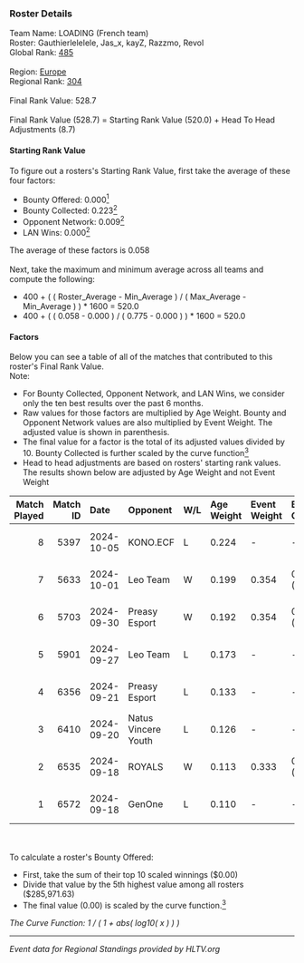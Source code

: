 ### Roster Details<br />
Team Name: LOADING (French team)<br />
Roster: Gauthierlelelele, Jas_x, kayZ, Razzmo, Revol<br />
Global Rank: [485](../../standings_global_2025_02_28.md)<br />
<br />
Region: [Europe]( ../../standings_europe_2025_02_28.md)<br />
Regional Rank: [304]( ../../standings_europe_2025_02_28.md)<br />
<br />
Final Rank Value:  528.7<br />
<br />
Final Rank Value (528.7) = Starting Rank Value (520.0) + Head To Head Adjustments (8.7)<br />

#### Starting Rank Value<br />
To figure out a rosters's Starting Rank Value, first take the average of these four factors:<br />
- Bounty Offered: 0.000[<sup>1</sup>](#table2)
- Bounty Collected: 0.223[<sup>2</sup>](#table1)
- Opponent Network: 0.009[<sup>2</sup>](#table1)
- LAN Wins: 0.000[<sup>2</sup>](#table1)

The average of these factors is 0.058<br />
<br />
Next, take the maximum and minimum average across all teams and compute the following:<br />
- 400 + ( ( Roster_Average - Min_Average ) / ( Max_Average - Min_Average ) ) * 1600 = 520.0
- 400 + ( ( 0.058 - 0.000 ) / ( 0.775 - 0.000 ) ) * 1600 = 520.0


#### Factors<br />
Below you can see a table of all of the matches that contributed to this roster's Final Rank Value.<br />
Note:<br />

- For Bounty Collected, Opponent Network, and LAN Wins, we consider only the ten best results over the past 6 months.
- Raw values for those factors are multiplied by Age Weight. Bounty and Opponent Network values are also multiplied by Event Weight. The adjusted value is shown in parenthesis.
- The final value for a factor is the total of its adjusted values divided by 10. Bounty Collected is further scaled by the curve function[<sup>3</sup>](#curveFunction)
- Head to head adjustments are based on rosters' starting rank values. The results shown below are adjusted by Age Weight and not Event Weight
<span id="table1"></span><br />


| Match Played | Match ID | Date       | Opponent            | W/L | Age Weight | Event Weight | Bounty Collected | Opponent Network | LAN Wins  | H2H Adj. | Roster                                       |
| -: | -: | :- | :- | :- | :- | :- | :- | :- | :- | -: | :- |
|            8 |     5397 | 2024-10-05 | KONO.ECF            | L   | 0.224      | -            | -                | -                | -         |    -0.60 | Gauthierlelelele, Jas_x, kayZ, Razzmo, Revol |
|            7 |     5633 | 2024-10-01 | Leo Team            | W   | 0.199      | 0.354        | 0.031 (0.002)    | 0.618 (0.044)    | 0 (0.000) |     5.47 | Gauthierlelelele, Jas_x, kayZ, Razzmo, Revol |
|            6 |     5703 | 2024-09-30 | Preasy Esport       | W   | 0.192      | 0.354        | 0.014 (0.001)    | 0.566 (0.038)    | 0 (0.000) |     5.13 | Gauthierlelelele, Jas_x, kayZ, Razzmo, Revol |
|            5 |     5901 | 2024-09-27 | Leo Team            | L   | 0.173      | -            | -                | -                | -         |    -0.70 | Gauthierlelelele, Jas_x, kayZ, Razzmo, Revol |
|            4 |     6356 | 2024-09-21 | Preasy Esport       | L   | 0.133      | -            | -                | -                | -         |    -0.63 | Gauthierlelelele, Jas_x, kayZ, Razzmo, Revol |
|            3 |     6410 | 2024-09-20 | Natus Vincere Youth | L   | 0.126      | -            | -                | -                | -         |    -2.16 | Gauthierlelelele, Jas_x, kayZ, Razzmo, Revol |
|            2 |     6535 | 2024-09-18 | ROYALS              | W   | 0.113      | 0.333        | 0.005 (0.000)    | 0.223 (0.008)    | 0 (0.000) |     2.61 | Gauthierlelelele, Jas_x, kayZ, Razzmo, Revol |
|            1 |     6572 | 2024-09-18 | GenOne              | L   | 0.110      | -            | -                | -                | -         |    -0.45 | Gauthierlelelele, Jas_x, kayZ, Razzmo, Revol |

<br />
<span id="table2"></span><br />
To calculate a roster's Bounty Offered:<br />

- First, take the sum of their top 10 scaled winnings ($0.00)
- Divide that value by the 5th highest value among all rosters ($285,971.63)
- The final value (0.00) is scaled by the curve function.[<sup>3</sup>](#curveFunction)

<span id="curveFunction"></span>_The Curve Function: 1 / ( 1 + abs( log10( x ) ) )_<br />

---
_Event data for Regional Standings provided by HLTV.org_<br />
